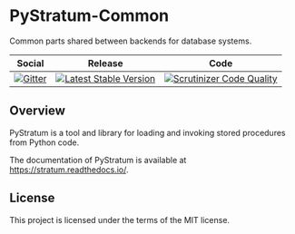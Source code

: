 # PyStratum-Common

Common parts shared between backends for database systems.

<table>
<thead>
<tr>
<th>Social</th>
<th>Release</th>
<th>Code</th>
</tr>
</thead>
<tbody>
<tr>
<td>
<a href="https://gitter.im/SetBased/py-stratum?utm_source=badge&utm_medium=badge&utm_campaign=pr-badge&utm_content=badge"><img src="https://badges.gitter.im/SetBased/py-stratum.svg" alt="Gitter"/></a>
</td>
<td>
<a href="https://badge.fury.io/py/PyStratum-Common"><img src="https://badge.fury.io/py/PyStratum-Common.svg" alt="Latest Stable Version"/></a><br/>
</td>
<td>
<a href="https://scrutinizer-ci.com/g/DatabaseStratum/py-stratum-common/?branch=master"><img src="https://scrutinizer-ci.com/g/DatabaseStratum/py-stratum-common/badges/quality-score.png?b=master" alt="Scrutinizer Code Quality"/></a>
</td>
</tr>
</tbody>
</table>

## Overview

PyStratum is a tool and library for loading and invoking stored procedures from Python code.

The documentation of PyStratum is available at https://stratum.readthedocs.io/.

## License

This project is licensed under the terms of the MIT license.
